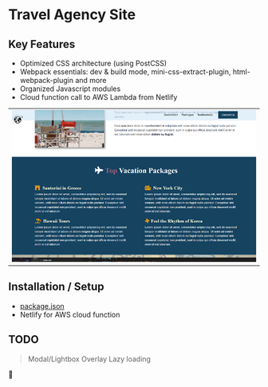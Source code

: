 

# Travel Agency Site


## Key Features

* Optimized CSS architecture (using PostCSS)
* Webpack essentials: dev & build mode, mini-css-extract-plugin, html-webpack-plugin and more
* Organized Javascript modules
* Cloud function call to AWS Lambda from Netlify 


<table>
<tbody>
 <tr>
<td align="center">
<img  style="width:500px" src="https://github.com/jparkley/travel-agency-js-css/blob/master/screenshot-travel-agency.png"> 
</td>
</tr>
</tbody>
</table>
  

## Installation / Setup

- <a href="https://github.com/jparkley/travel-agency-js-css/blob/master/package.json">package.json</a>
- Netlify for AWS cloud function



## TODO
> Modal/Lightbox Overlay
> Lazy loading

:musical_note:


